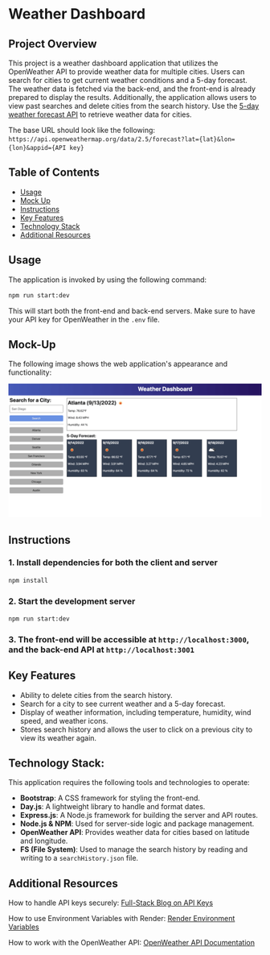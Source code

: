 # Weather Dashboard

## Project Overview

This project is a weather dashboard application that utilizes the OpenWeather API to provide weather data for multiple cities. Users can search for cities to get current weather conditions and a 5-day forecast. The weather data is fetched via the back-end, and the front-end is already prepared to display the results. Additionally, the application allows users to view past searches and delete cities from the search history. Use the [5-day weather forecast API](https://openweathermap.org/forecast5) to retrieve weather data for cities.

The base URL should look like the following:
`https://api.openweathermap.org/data/2.5/forecast?lat={lat}&lon={lon}&appid={API key}`

## Table of Contents

- [Usage](#usage)
- [Mock Up](#mock-up)
- [Instructions](#instructions)
- [Key Features](#key-features)
- [Technology Stack](#technology-stack)
- [Additional Resources](#additional-resources)

## Usage

The application is invoked by using the following command:

```bash
npm run start:dev
```

This will start both the front-end and back-end servers. Make sure to have your API key for OpenWeather in the `.env` file.

## Mock-Up

The following image shows the web application's appearance and functionality:

![The weather app includes a search option, a list of cities, and a 5-day forecast and current weather conditions for Atlanta ](./assets/09-servers-and-apis-homework-demo.png)

## Instructions

### 1. Install dependencies for both the client and server

```bash
npm install
```

### 2. Start the development server

```bash
npm run start:dev
```

### 3. The front-end will be accessible at `http://localhost:3000`, and the back-end API at `http://localhost:3001`

## Key Features

- Ability to delete cities from the search history.
- Search for a city to see current weather and a 5-day forecast.
- Display of weather information, including temperature, humidity, wind speed, and weather icons.
- Stores search history and allows the user to click on a previous city to view its weather again.

## Technology Stack:

This application requires the following tools and technologies to operate:
- **Bootstrap**: A CSS framework for styling the front-end.
- **Day.js**: A lightweight library to handle and format dates.
- **Express.js**: A Node.js framework for building the server and API routes.
- **Node.js & NPM**: Used for server-side logic and package management.
- **OpenWeather API**: Provides weather data for cities based on latitude and longitude.
- **FS (File System)**: Used to manage the search history by reading and writing to a `searchHistory.json` file.

## Additional Resources

How to handle API keys securely: [Full-Stack Blog on API Keys](https://coding-boot-camp.github.io/full-stack/apis/how-to-use-api-keys)

How to use Environment Variables with Render: [Render Environment Variables](https://docs.render.com/configure-environment-variables)

How to work with the OpenWeather API: [OpenWeather API Documentation](https://openweathermap.org/forecast5)
